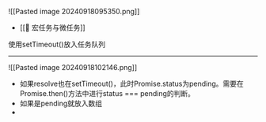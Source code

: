 
![[Pasted image 20240918095350.png]]


- [[🌿 宏任务与微任务]]


使用setTimeout()放入任务队列

---

![[Pasted image 20240918102146.png]]

- 如果resolve也在setTimeout()，此时Promise.status为pending。需要在Promise.then()方法中进行status === pending的判断。
- 如果是pending就放入数组
- 


